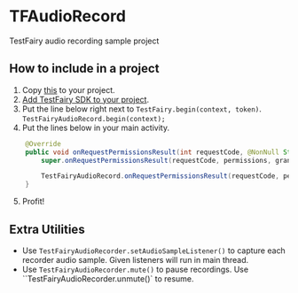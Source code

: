# TFAudioRecord
TestFairy audio recording sample project

## How to include in a project
1. Copy [this](https://raw.githubusercontent.com/diegoperini/TFAudioRecord/master/app/src/main/java/com/testfairy/audiorecord/TestFairyAudioRecord.java) to your project.
2. [Add TestFairy SDK to your project](https://docs.testfairy.com/Android/Integrating_Android_SDK.html).
3. Put the line below right next to `TestFairy.begin(context, token)`.
    `TestFairyAudioRecord.begin(context);`
4. Put the lines below in your main activity.
```java
	@Override
	public void onRequestPermissionsResult(int requestCode, @NonNull String[] permissions, @NonNull int[] grantResults) {
		super.onRequestPermissionsResult(requestCode, permissions, grantResults);

		TestFairyAudioRecord.onRequestPermissionsResult(requestCode, permissions, grantResults);
    }
```  
5. Profit!

## Extra Utilities
* Use `TestFairyAudioRecorder.setAudioSampleListener()` to capture each recorder audio sample. Given listeners will run in main thread.
* Use `TestFairyAudioRecorder.mute()` to pause recordings. Use ``TestFairyAudioRecorder.unmute()` to resume.
